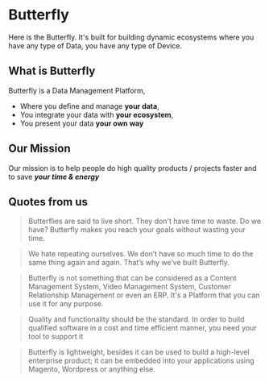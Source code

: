 # Butterfly

Here is the Butterfly. It's built for building dynamic ecosystems where you have any type of Data, you have
 any type of Device. 

## What is Butterfly    

Butterfly is a Data Management Platform,
- Where you define and manage **your data**,
- You integrate your data with **your ecosystem**,
- You present your data **your own way**

## Our Mission

Our mission is to help people do high quality products / projects faster and to save ***your time & energy*** 

## Quotes from us

> Butterflies are said to live short. They don't have time to waste. Do we have? Butterfly makes you reach your goals without wasting your time. 

> We hate repeating ourselves. We don’t have so much time to do the same thing again and again. That’s why we’ve built Butterfly.

> Butterfly is not something that can be considered as a Content Management System, Video Management System, Customer Relationship Management or even an ERP. It's a Platform that you can use it for any purpose.

> Quality and functionality should be the standard. In order to build qualified software in a cost and time efficient manner, you need your tool to support it

> Butterfly is lightweight, besides it can be used to build a high-level enterprise product; it can be embedded into your applications using Magento, Wordpress or anything else.